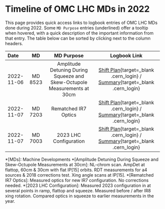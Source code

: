 # Timeline of OMC LHC MDs in 2022

This page provides quick access links to logbook entries of OMC LHC MDs done during 2022.
Some `MD Purpose` entries (underlined) offer a tooltip when hovered, with a quick description of the important information from that entry.
The table below can be sorted by clicking next to the column headers.


| Date       |   MD    |                                MD Purpose                                |                                                   Logbook Link                                                   |
| :--------- | :-----: | :----------------------------------------------------------------------: | :--------------------------------------------------------------------------------------------------------------: |
| 2022-11-06 | MD 8523 | Amplitude Detuning During Squeeze and Skew-Octupole Measurements at 30cm | [Shift Plan][md_8523_plan]{target=\_blank .cern_login} /  [Summary][md_8523_summary]{target=\_blank .cern_login} |
| 2022-11-07 | MD 7203 |                           Rematched IR7 Optics                           | [Shift Plan][md_7203_plan]{target=\_blank .cern_login} / [Summary][md_7203_summary]{target=\_blank .cern_login}  |
| 2022-11-07 | MD 7003 |                          2023 LHC Configuration                          | [Shift Plan][md_7003_plan]{target=\_blank .cern_login} / [Summary][md_7003_summary]{target=\_blank .cern_login}  |


<!-- All the links below -->
[md_8523_plan]:                        https://be-op-logbook.web.cern.ch/elogbook-server/#/logbook?logbookId=1081&dateFrom=2022-11-06T00%3A00%3A00&dateTo=2022-11-06T23%3A59%3A59&eventToHighlight=3646187   
[md_8523_summary]:                     https://be-op-logbook.web.cern.ch/elogbook-server/#/logbook?logbookId=1081&dateFrom=2022-11-06T00%3A00%3A00&dateTo=2022-11-06T23%3A59%3A59&eventToHighlight=3646346
[md_7203_plan]:                        https://be-op-logbook.web.cern.ch/elogbook-server/#/logbook?logbookId=1081&dateFrom=2022-11-07T00%3A00%3A00&dateTo=2022-11-07T23%3A59%3A59&eventToHighlight=3646596  
[md_7203_summary]:                     https://be-op-logbook.web.cern.ch/elogbook-server/#/logbook?logbookId=1081&dateFrom=2022-11-07T00%3A00%3A00&dateTo=2022-11-07T23%3A59%3A59&eventToHighlight=3646650
[md_7003_plan]:                        https://be-op-logbook.web.cern.ch/elogbook-server/#/logbook?logbookId=1081&dateFrom=2022-11-07T00%3A00%3A00&dateTo=2022-11-07T23%3A59%3A59&eventToHighlight=3647097
[md_7003_summary]:                     https://be-op-logbook.web.cern.ch/elogbook-server/#/logbook?logbookId=1081&dateFrom=2022-11-08T00%3A00%3A00&dateTo=2022-11-08T23%3A59%3A59&eventToHighlight=3647209


<!-- Tooltips -->
*[MDs]: Machine Developments
*[Amplitude Detuning During Squeeze and Skew-Octupole Measurements at 30cm]: NL-chrom scan.&#013; AmpDet at flattop, 60cm & 30cm with flat IP[15] orbits.&#013; RDT measurements for a4 sources & 2018 corrections test. Xing angle scans at IP[15].
*[Rematched IR7 Optics]: Measured optics for new IR7 configuration.&#013; No corrections needed.
*[2023 LHC Configuration]: Measured 2023 configuration in at several points in ramp, flattop and squeeze.&#013; Measured before / after IR8 xing rotation.&#013; Compared optics in squeeze to earlier measurements in the year.